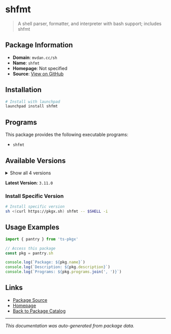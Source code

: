 # shfmt

> A shell parser, formatter, and interpreter with bash support; includes shfmt

## Package Information

- **Domain**: `mvdan.cc/sh`
- **Name**: `shfmt`
- **Homepage**: Not specified
- **Source**: [View on GitHub](https://github.com/pkgxdev/pantry/tree/main/projects/mvdan.cc/sh/package.yml)

## Installation

```bash
# Install with launchpad
launchpad install shfmt
```

## Programs

This package provides the following executable programs:

- `shfmt`

## Available Versions

<details>
<summary>Show all 4 versions</summary>

- `3.11.0`, `3.10.0`, `3.9.0`, `3.8.0`

</details>

**Latest Version**: `3.11.0`

### Install Specific Version

```bash
# Install specific version
sh <(curl https://pkgx.sh) shfmt -- $SHELL -i
```

## Usage Examples

```typescript
import { pantry } from 'ts-pkgx'

// Access this package
const pkg = pantry.sh

console.log(`Package: ${pkg.name}`)
console.log(`Description: ${pkg.description}`)
console.log(`Programs: ${pkg.programs.join(', ')}`)
```

## Links

- [Package Source](https://github.com/pkgxdev/pantry/tree/main/projects/mvdan.cc/sh/package.yml)
- [Homepage](#)
- [Back to Package Catalog](../package-catalog.md)

---

*This documentation was auto-generated from package data.*
